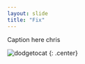 ```yaml
---
layout: slide
title: "Fix"
---
```


Caption here chris

![dodgetocat](https://octodex.github.com/images/dodgetocat_v2.png)
{: .center}
